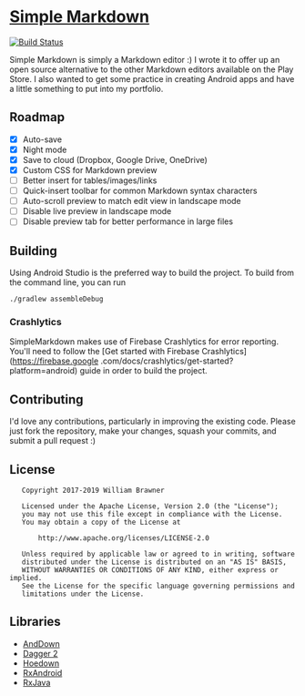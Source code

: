 # [Simple Markdown](https://wbrawner.com/portfolio/simple-markdown/)

[![Build Status](https://ci.wbrawner.com/job/Simple%20Markdown/badge/icon)](https://ci.wbrawner.com/job/Simple%20Markdown/)

Simple Markdown is simply a Markdown editor :) I wrote it to offer up an open source alternative to
the other Markdown editors available on the Play Store. I also wanted to get some practice in
creating Android apps and have a little something to put into my portfolio.

## Roadmap

* [x] Auto-save
* [x] Night mode
* [x] Save to cloud (Dropbox, Google Drive, OneDrive)
* [x] Custom CSS for Markdown preview
* [ ] Better insert for tables/images/links
* [ ] Quick-insert toolbar for common Markdown syntax characters
* [ ] Auto-scroll preview to match edit view in landscape mode
* [ ] Disable live preview in landscape mode
* [ ] Disable preview tab for better performance in large files

## Building

Using Android Studio is the preferred way to build the project. To build from the command line, you can run

    ./gradlew assembleDebug

### Crashlytics

SimpleMarkdown makes use of Firebase Crashlytics for error reporting. You'll need to follow the 
[Get started with Firebase Crashlytics](https://firebase.google
.com/docs/crashlytics/get-started?platform=android) guide in order to build the project.

## Contributing

I'd love any contributions, particularly in improving the existing code. Please just fork the
repository, make your changes, squash your commits, and submit a pull request :)

## License

```
   Copyright 2017-2019 William Brawner

   Licensed under the Apache License, Version 2.0 (the "License");
   you may not use this file except in compliance with the License.
   You may obtain a copy of the License at

       http://www.apache.org/licenses/LICENSE-2.0

   Unless required by applicable law or agreed to in writing, software
   distributed under the License is distributed on an "AS IS" BASIS,
   WITHOUT WARRANTIES OR CONDITIONS OF ANY KIND, either express or implied.
   See the License for the specific language governing permissions and
   limitations under the License.
```

## Libraries

- [AndDown](https://github.com/commonsguy/cwac-anddown)
- [Dagger 2](https://github.com/google/dagger)
- [Hoedown](https://github.com/hoedown/hoedown)
- [RxAndroid](https://github.com/ReactiveX/RxAndroid)
- [RxJava](https://github.com/ReactiveX/RxJava)

